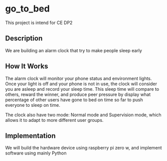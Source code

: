 # go_to_bed
This project is intend for CE DP2

## Description
We are building an alarm clock that try to make people sleep early

## How It Works
The alarm clock will monitor your phone status and environment lights. Once your light is off and your phone is not in use, the clock will consider you are asleep and record your sleep time. This sleep time will compare to others, reward the winner, and produce peer pressure by display what percentage of other users have gone to bed on time so far to push everyone to sleep on time.

The clock also have two mode: Normal mode and Supervision mode, which allows it to adapt to more different user groups. 

## Implementation
We will build the hardware device using raspberry pi zero w, and implement software using mainly Python

